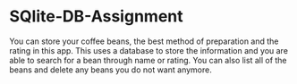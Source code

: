 # SQlite-DB-Assignment

You can store your coffee beans, the best method of preparation and the rating in this app. This uses a database to store the information and you are able to search for a bean through name or rating. You can also list all of the beans and delete any beans you do not want anymore.
